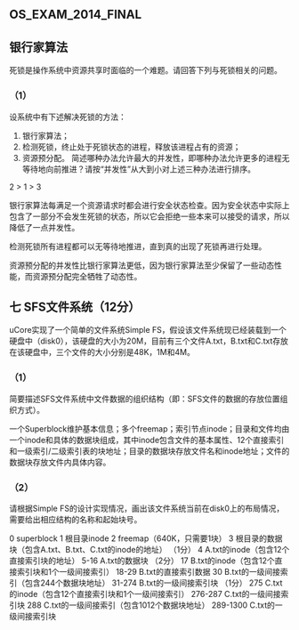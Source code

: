 ## OS_EXAM_2014_FINAL

## 银行家算法

死锁是操作系统中资源共享时面临的一个难题。请回答下列与死锁相关的问题。

### （1）

设系统中有下述解决死锁的方法：

1. 银行家算法；
2. 检测死锁，终止处于死锁状态的进程，释放该进程占有的资源；
3. 资源预分配。
   简述哪种办法允许最大的并发性，即哪种办法允许更多的进程无等待地向前推进？请按“并发性”从大到小对上述三种办法进行排序。

2  > 1 > 3

银行家算法每满足一个资源请求时都会进行安全状态检查。因为安全状态中实际上包含了一部分不会发生死锁的状态，所以它会拒绝一些本来可以接受的请求，所以降低了一点并发性。

检测死锁所有进程都可以无等待地推进，直到真的出现了死锁再进行处理。

资源预分配的并发性比银行家算法更低，因为银行家算法至少保留了一些动态性能，而资源预分配完全牺牲了动态性。



## 七 SFS文件系统（12分）

uCore实现了一个简单的文件系统Simple FS，假设该文件系统现已经装载到一个硬盘中（disk0），该硬盘的大小为20M，目前有三个文件A.txt，B.txt和C.txt存放在该硬盘中，三个文件的大小分别是48K，1M和4M。

### （1）

简要描述SFS文件系统中文件数据的组织结构（即：SFS文件的数据的存放位置组织方式）。

一个Superblock维护基本信息；多个freemap；索引节点inode；目录和文件均由一个inode和具体的数据块组成，其中inode包含文件的基本属性、12个直接索引和一级索引/二级索引表的块地址；目录的数据块存放文件名和inode地址；文件的数据块存放文件内具体内容。

### （2）

请根据Simple FS的设计实现情况，画出该文件系统当前在disk0上的布局情况，需要给出相应结构的名称和起始块号。

0 superblock
1 根目录inode
2 freemap（640K，只需要1块）
3 根目录的数据块（包含A.txt、B.txt、C.txt的inode的地址） （1分）
4 A.txt的inode（包含12个直接索引块的地址）
5-16 A.txt的数据块 （2分）
17 B.txt的inode（包含12个直接索引块和1个一级间接索引）
18-29 B.txt的直接索引数据
30 B.txt的一级间接索引（包含244个数据块地址）
31-274 B.txt的一级间接索引块 （1分）
275 C.txt的inode（包含12个直接索引块和1个一级间接索引）
276-287 C.txt的一级间接索引块
288 C.txt的一级间接索引（包含1012个数据块地址）
289-1300 C.txt的一级间接索引块

